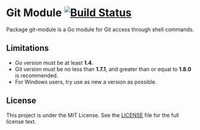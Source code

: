 # Git Module [![Build Status](https://travis-ci.org/gogits/git-module.svg?branch=master)](https://travis-ci.org/gogits/git-module)

Package git-module is a Go module for Git access through shell commands.

## Limitations

- Go version must be at least **1.4**.
- Git version must be no less than **1.7.1**, and greater than or equal to **1.8.0** is recommended.
- For Windows users, try use as new a version as possible.

## License

This project is under the MIT License. See the [LICENSE](LICENSE) file for the full license text.
